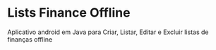 # Lists Finance Offline
Aplicativo android em Java para Criar, Listar, Editar e Excluir listas de finanças offline
